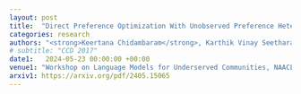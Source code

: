 ```yaml
---
layout: post
title:  "Direct Preference Optimization With Unobserved Preference Heterogeneity"
categories: research
authors: "<strong>Keertana Chidambaram</strong>, Karthik Vinay Seetharaman, Vasilis Syrgkanis"
# subtitle: "CCD 2017"
date1:   2024-05-23 00:00:00 +00:00
venue1: "Workshop on Language Models for Underserved Communities, NAACL"
arxiv1: https://arxiv.org/pdf/2405.15065
---
```

<!-- Technical and design details of the Intel RealSense R200 and D400 series -->

<!-- I wrote a paper describing the details of a family of RGBD cameras, ASICs and algorithms produced by Intel. It was submitted and accepted to CCD 2017, a CVPR 2017 Workshop. My coauthors were all senior management at Intel and the paper was written to inform the academic community of issues, challenges and priorities in building stereoscopic depth cameras for production use. We highlight state-of-the-art performance on modern datasets, on certain metrics, along with establishing baselines for new datasets and evaluation metrics for depth cameras in general. -->
